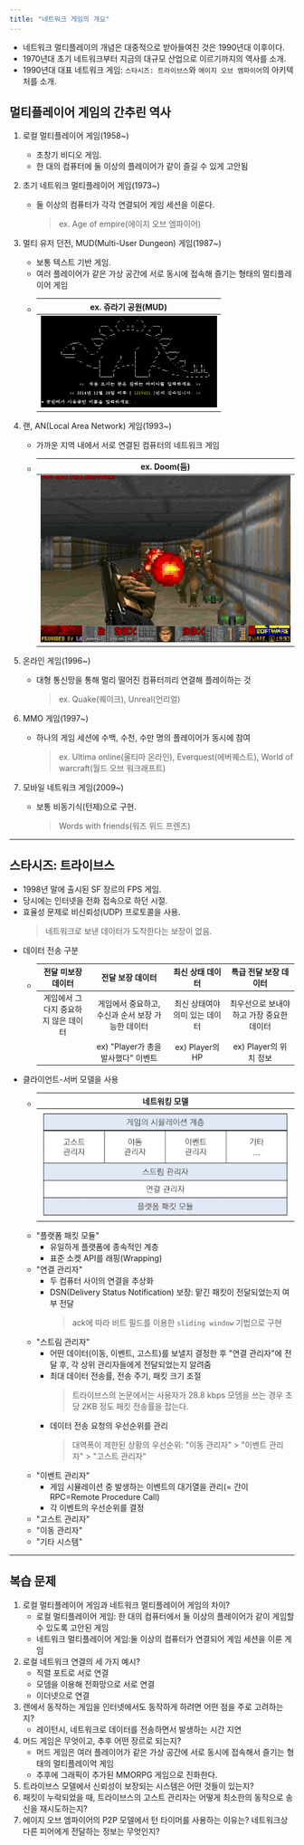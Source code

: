 ```yaml
---
title: "네트워크 게임의 개요"
---
```


- 네트워크 멀티플레이의 개념은 대중적으로 받아들여진 것은 1990년대 이후이다.
- 1970년대 초기 네트워크부터 지금의 대규모 산업으로 이르기까지의 역사를 소개.
- 1990년대 대표 네트워크 게임: `스타시즈: 트라이브스`와 `에이지 오브 엠파이어`의 아키텍처를 소개.

## 멀티플레이어 게임의 간추린 역사

1. 로컬 멀티플레이어 게임(1958~)

   - 초창기 비디오 게임.
   - 한 대의 컴퓨터에 둘 이상의 플레이어가 같이 즐길 수 있게 고안됨

2. 초기 네트워크 멀티플레이어 게임(1973~)

   - 둘 이상의 컴퓨터가 각각 연결되어 게임 세션을 이룬다.
     > ex. Age of empire(에이지 오브 엠파이어)

3. 멀티 유저 던전, MUD(Multi-User Dungeon) 게임(1987~)

   - 보통 텍스트 기반 게임.
   - 여러 플레이어가 같은 가상 공간에 서로 동시에 접속해 즐기는 형태의 멀티플레이어 게임
   - |     ex. 쥬라기 공원(MUD)      |
     | :---------------------------: |
     | ![MUD](./res/outline/mud.png) |

4. 랜, AN(Local Area Network) 게임(1993~)

   - 가까운 지역 내에서 서로 연결된 컴퓨터의 네트워크 게임
   - |          ex. Doom(둠)           |
     | :-----------------------------: |
     | ![Doom](./res/outline/doom.png) |

5. 온라인 게임(1996~)

   - 대형 통신망을 통해 멀리 떨어진 컴퓨터끼리 연결해 플레이하는 것
     > ex. Quake(퀘이크), Unreal(언리얼)

6. MMO 게임(1997~)

   - 하나의 게임 세션에 수백, 수천, 수만 명의 플레이어가 동시에 참여
     > ex. Ultima online(울티마 온라인), Everquest(에버퀘스트), World of warcraft(월드 오브 워크래프트)

7. 모바일 네트워크 게임(2009~)
   - 보통 비동기식(턴제)으로 구현.
     > Words with friends(워즈 위드 프렌즈)

---

## 스타시즈: 트라이브스

- 1998년 말에 출시된 SF 장르의 FPS 게임.
- 당시에는 인터넷을 전화 접속으로 하던 시절.
- 효율성 문제로 비신뢰성(UDP) 프로토콜을 사용.
  > 네트워크로 보낸 데이터가 도착한다는 보장이 없음.
- 데이터 전송 구분
  - |          전달 미보장 데이터          |                 전달 보장 데이터                  |        최신 상태 데이터        |           특급 전달 보장 데이터           |
    | :----------------------------------: | :-----------------------------------------------: | :----------------------------: | :---------------------------------------: |
    | 게임에서 그다지 중요하지 않은 데이터 | 게임에서 중요하고, 수신과 순서 보장 가능한 데이터 | 최신 상태여야 의미 있는 데이터 | 최우선으로 보내야 하고 가장 중요한 데이터 |
    |                                      |        ex) "Player가 총을 발사했다" 이벤트        |        ex) Player의 HP         |          ex) Player의 위치 정보           |
- 클라이언트-서버 모델을 사용
  - |                    네트워킹 모델                    |
    | :-------------------------------------------------: |
    | ![tribes-network](./res/outline/tribes-network.png) |
  - "플랫폼 패킷 모듈"
    - 유일하게 플랫폼에 종속적인 계층
    - 표준 소켓 API를 래핑(Wrapping)
  - "연결 관리자"
    - 두 컴퓨터 사이의 연결을 추상화
    - DSN(Delivery Status Notification) 보장: 맡긴 패킷이 전달되었는지 여부 전달
      > ack에 따라 비트 필드를 이용한 `sliding window` 기법으로 구현
  - "스트림 관리자"
    - 어떤 데이터(이동, 이벤트, 고스트)를 보낼지 결정한 후 "연결 관리자"에 전달 후, 각 상위 관리자들에게 전달되었는지 알려줌
    - 최대 데이터 전송률, 전송 주기, 패킷 크기 조절
      > 트라이브스의 논문에서는 사용자가 28.8 kbps 모뎀을 쓰는 경우 초당 2KB 정도 패킷 전송률을 잡는다.
    - 데이터 전송 요청의 우선순위를 관리
      > 대역폭이 제한된 상황의 우선순위: "이동 관리자" > "이벤트 관리자" > "고스트 관리자"
  - "이벤트 관리자"
    - 게임 시뮬레이션 중 발생하는 이벤트의 대기열을 관리(= 간이 RPC=Remote Procedure Call)
    - 각 이벤트의 우선순위를 결정
  - "고스트 관리자"
  - "이동 관리자"
  - "기타 시스템"

---

## 복습 문제

1. 로컬 멀티플레이어 게임과 네트워크 멀티플레이어 게임의 차이?
   - 로컬 멀티플레이어 게임: 한 대의 컴퓨터에서 둘 이상의 플레이어가 같이 게임할 수 있도록 고안된 게임
   - 네트워크 멀티플레이어 게임:둘 이상의 컴퓨터가 연결되어 게임 세션을 이룬 게임
2. 로컬 네트워크 연결의 세 가지 예시?
   - 직렬 포트로 서로 연결
   - 모뎀을 이용해 전화망으로 서로 연결
   - 이더넷으로 연결
3. 랜에서 동작하는 게임을 인터넷에서도 동작하게 하려면 어떤 점을 주로 고려하는지?
   - 레이턴시, 네트워크로 데이터를 전송하면서 발생하는 시간 지연
4. 머드 게임은 무엇이고, 추후 어떤 장르로 되는지?
   - 머드 게임은 여러 플레이어가 같은 가상 공간에 서로 동시에 접속해서 즐기는 형태의 멀티플레이억 게임
   - 추후에 그래픽이 추가된 MMORPG 게임으로 진화한다.
5. 트라이브스 모델에서 신뢰성이 보장되는 시스템은 어떤 것들이 있는지?
6. 패킷이 누락되었을 때, 트라이브스의 고스트 관리자는 어떻게 최소한의 동작으로 송신을 재시도하는지?
7. 에이지 오브 엠파이어의 P2P 모델에서 턴 타이머를 사용하는 이유는? 네트워크상 다른 피어에게 전달하는 정보는 무엇인지?
